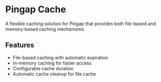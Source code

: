 # Pingap Cache

A flexible caching solution for Pingap that provides both file-based and memory-based caching mechanisms.

## Features

- File-based caching with automatic expiration
- In-memory caching for faster access
- Configurable cache duration
- Automatic cache cleanup for file cache

